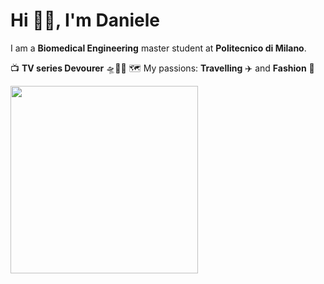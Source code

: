 # Hi 👋🏼, I'm Daniele
 
I am a **Biomedical Engineering** master student at **Politecnico di Milano**.

📺 **TV series Devourer** 🛸🖖🏼
🗺 My passions: **Travelling** ✈️ and **Fashion** 👕

<!-- GIF space -->
<img src="[https://your-gif-link-here.gif](https://media4.giphy.com/media/v1.Y2lkPTc5MGI3NjExN291bWk4cWJlank1bGYwYjJjaGNrZzVxZDZvNmlzMjl5aHo5d2lqdSZlcD12MV9pbnRlcm5hbF9naWZfYnlfaWQmY3Q9Zw/uzzpq75n1FpnRipCJo/giphy.gif)" width="300px">
